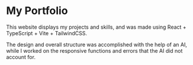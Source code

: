 # My Portfolio

This website displays my projects and skills, and was made using React + TypeScript + Vite + TailwindCSS.

The design and overall structure was accomplished with the help of an AI, while I worked on the responsive functions and errors that the AI did not account for.
